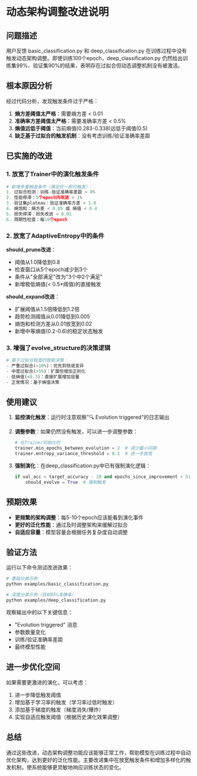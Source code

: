 # 动态架构调整改进说明

## 问题描述

用户反馈 basic_classification.py 和 deep_classification.py 在训练过程中没有触发动态架构调整。即使训练100个epoch，deep_classification.py 仍然给出训练集99%、验证集90%的结果，表明存在过拟合但动态调整机制没有被激活。

## 根本原因分析

经过代码分析，发现触发条件过于严格：

1. **熵方差阈值太严格**：需要熵方差 < 0.01
2. **准确率方差阈值太严格**：需要准确率方差 < 0.5%
3. **熵值远低于阈值**：当前熵值(0.283-0.338)远低于阈值(0.5)
4. **缺乏基于过拟合的触发机制**：没有考虑训练/验证准确率差距

## 已实施的改进

### 1. 放宽了Trainer中的演化触发条件

```python
# 新增多重触发条件（满足任一即可触发）：
1. 过拟合检测：训练-验证准确率差距 > 8%
2. 性能停滞：5个epoch内改进 < 1%
3. 验证集plateau：验证准确率方差 < 1.0
4. 熵饱和：熵方差 < 0.05 或 熵值 < 0.4
5. 损失停滞：损失改进 < 0.01
6. 周期性检查：每10个epoch
```

### 2. 放宽了AdaptiveEntropy中的条件

**should_prune改进**：
- 阈值从1.0降低到0.8
- 检查窗口从5个epoch减少到3个
- 条件从"全部满足"改为"3个中2个满足"
- 新增极低熵值(< 0.5*阈值)的直接触发

**should_expand改进**：
- 扩展阈值从1.5倍降低到1.2倍
- 趋势检测阈值从0.01降低到0.005
- 熵饱和检测方差从0.01放宽到0.02
- 新增中等熵值(0.2-0.6)的稳定状态触发

### 3. 增强了evolve_structure的决策逻辑

```python
# 基于过拟合程度的智能决策：
- 严重过拟合(>10%)：优先剪枝或变异
- 中度过拟合(>5%)：扩展但增加正则化
- 低熵值(<0.3)：直接扩展增加容量
- 正常情况：基于熵值决策
```

## 使用建议

1. **监控演化触发**：运行时注意观察"🔍 Evolution triggered"的日志输出

2. **调整参数**：如果仍然没有触发，可以进一步调整参数：
   ```python
   # 在Trainer初始化时
   trainer.min_epochs_between_evolution = 2  # 减少最小间隔
   trainer.entropy_variance_threshold = 0.1  # 进一步放宽
   ```

3. **强制演化**：在deep_classification.py中已有强制演化逻辑：
   ```python
   if val_acc < target_accuracy - 10 and epochs_since_improvement > 5:
       should_evolve = True  # 强制触发
   ```

## 预期效果

- **更频繁的架构调整**：每5-10个epoch应该能看到演化事件
- **更好的泛化性能**：通过及时调整架构来缓解过拟合
- **自适应容量**：模型容量会根据任务复杂度自动调整

## 验证方法

运行以下命令测试改进效果：

```bash
# 基础分类示例
python examples/basic_classification.py

# 深度分类示例（目标95%准确率）
python examples/deep_classification.py
```

观察输出中的以下关键信息：
- "Evolution triggered" 消息
- 参数数量变化
- 训练/验证准确率差距
- 最终模型性能

## 进一步优化空间

如果需要更激进的演化，可以考虑：

1. 进一步降低触发阈值
2. 增加基于学习率的触发（学习率过低时触发）
3. 添加基于梯度的触发（梯度消失/爆炸）
4. 实现自适应触发阈值（根据历史演化效果调整）

## 总结

通过这些改进，动态架构调整功能应该能够正常工作，帮助模型在训练过程中自动优化架构，达到更好的泛化性能。主要改进集中在放宽触发条件和增加多样化的触发机制，使系统能够更灵敏地响应训练状态的变化。 
